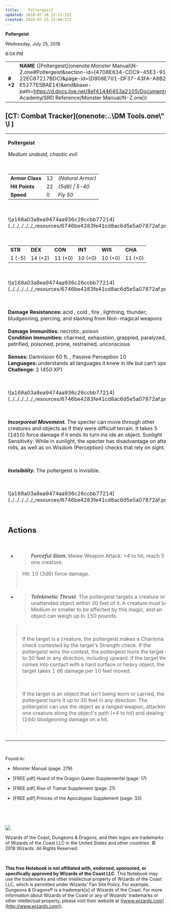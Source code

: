 ```yaml
---
title: -- Poltergeist
updated: 2018-07-26 22:13:23Z
created: 2018-07-25 23:04:57Z
---
```


**Poltergeist**

Wednesday, July 25, 2018

8:04 PM

|           |                                                                                                                                                                                                                                                                                                |        |        |        |     |       |        |
|-----------|------------------------------------------------------------------------------------------------------------------------------------------------------------------------------------------------------------------------------------------------------------------------------------------------|--------|--------|--------|-----|-------|--------|
| **\# +2** | **NAME** ([Poltergeist](onenote:Monster Manual\\N-Z.one#Poltergeist&section-id={4708E634-CDC9-45E3-91B3-22EC67217BDC}&page-id={D908E701-DF37-43FA-A8B2-E5277E5BAE14}&end&base-path=https://d.docs.live.net/8ef41446453a2105/Documents/Adventure Academy/SRD Reference/Monster Manual/N-Z.one)) | **12** | **22** | **22** | \-  | Notes | 450 XP |

## [CT: Combat Tracker](onenote:..\\DM Tools.one\\" \l )

<table><tbody><tr class="odd"><td><p><strong>Poltergeist</strong></p><p><em>Medium undead, chaotic evil</em></p><p> </p><table><tbody><tr class="odd"><td><strong>Armor Class</strong></td><td>12</td><td><em>(Natural Armor)</em></td></tr><tr class="even"><td><strong>Hit Points</strong></td><td>22</td><td><em>(5d8) | 5-40</em></td></tr><tr class="odd"><td><strong>Speed</strong></td><td>0</td><td><em>Fly 50</em></td></tr></tbody></table><p> </p><p>![a168a03a8ea9474aa936c26ccbb77214](../../../../../_resources/6746be4283fe41cd8ac6d5e5a07872af.png)</p><p> </p><table><tbody><tr class="odd"><td><strong>STR</strong></td><td><strong>DEX</strong></td><td><strong>CON</strong></td><td><strong>INT</strong></td><td><strong>WIS</strong></td><td><strong>CHA</strong></td></tr><tr class="even"><td>1 (-5)</td><td>14 (+2)</td><td>11 (+0)</td><td>10 (+0)</td><td>10 (+0)</td><td>11 (+0)</td></tr></tbody></table><p> </p><p>![a168a03a8ea9474aa936c26ccbb77214](../../../../../_resources/6746be4283fe41cd8ac6d5e5a07872af.png)</p><p> </p><p><strong>Damage Resistances:</strong> acid , cold , fire , lightning, thunder; bludgeoning, piercing, and slashing from Non-magical weapons<br />
<br />
<strong>Damage Immunities:</strong> necrotic, poison<br />
<strong>Condition Immunities:</strong> charmed, exhaustion, grappled, paralyzed, petrified, poisoned, prone, restrained, unconscious<br />
<br />
<strong>Senses:</strong> Darkvision 60 ft. , Passive Perception 10<br />
<strong>Languages:</strong> understands all languages it knew in life but can't speak<br />
<strong>Challenge:</strong> 2 (450 XP)</p><p> </p><p>![a168a03a8ea9474aa936c26ccbb77214](../../../../../_resources/6746be4283fe41cd8ac6d5e5a07872af.png)</p><p> </p><p><em><strong>Incorporeal Movement.</strong></em> The specter can move through other creatures and objects as if they were difficult terrain. It takes 5 (1d10) force damage if it ends its turn ins ide an object. Sunlight Sensitivity. While in sunlight, the specter has disadvantage on attack rolls, as well as on Wisdom (Perception) checks that rely on sight.</p><p> </p><p><em><strong>Invisibility.</strong></em> The poltergeist is invisible.</p><p> </p><p>![a168a03a8ea9474aa936c26ccbb77214](../../../../../_resources/6746be4283fe41cd8ac6d5e5a07872af.png)</p><p> </p><h2 id="actions"><strong>Actions</strong></h2><p> </p><ul><li><blockquote><p><strong><em>Forceful Slam</em>.</strong> Melee Weapon Attack: +4 to hit, reach 5 ft., one creature.</p></blockquote></li></ul><blockquote><p>Hit: 10 (3d6) force damage.</p><p> </p></blockquote><ul><li><blockquote><p><em><strong>Telekinetic Thrust</strong></em>. The poltergeist targets a creature or unattended object within 30 feet of it. A creature must be Medium or smaller to be affected by this magic, and an object can weigh up to 150 pounds.</p></blockquote></li></ul><blockquote><p> </p><p>If the target is a creature, the poltergeist makes a Charisma check contested by the target's Strength check. If the poltergeist wins the contest, the poltergeist hurls the target up to 30 feet in any direction, including upward. If the target then comes into contact with a hard surface or heavy object, the target takes 1 d6 damage per 10 feet moved.</p><p> </p><p>If the target is an object that isn't being worn or carried, the poltergeist hurls it up to 30 feet in any direction. The poltergeist can use the object as a ranged weapon, attacking one creature along the object's path (+4 to hit) and dealing 5 (2d4) bludgeoning damage on a hit.</p><p> </p></blockquote></td></tr></tbody></table>

 

Found in:

-   Monster Manual (page: 279)

-   \[FREE pdf\] Hoard of the Dragon Queen Supplemental (page: 17)

-   \[FREE pdf\] Rise of Tiamat Supplement (page: 21)

-   \[FREE pdf\] Princes of the Apocalypse Supplement (page: 33)

 

 

![](tmp\media\image2.png)

Wizards of the Coast, Dungeons & Dragons, and their logos are trademarks of Wizards of the Coast LLC in the United States and other countries. © 2018 Wizards. All Rights Reserved.

 

**This free Notebook is not affiliated with, endorsed, sponsored, or specifically approved by Wizards of the Coast LLC**. This Notebook may use the trademarks and other intellectual property of Wizards of the Coast LLC, which is permitted under Wizards' Fan Site Policy. For example, Dungeons & Dragons® is a trademark\[s\] of Wizards of the Coast. For more information about Wizards of the Coast or any of Wizards' trademarks or other intellectual property, please visit their website at ([www.wizards.com](http://www.wizards.com)).
